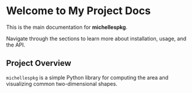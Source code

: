 # Welcome to My Project Docs

This is the main documentation for **michellespkg**.

Navigate through the sections to learn more about installation, usage, and the API.

## Project Overview

`michellespkg` is a simple Python library for computing the area and visualizing common two-dimensional shapes.
